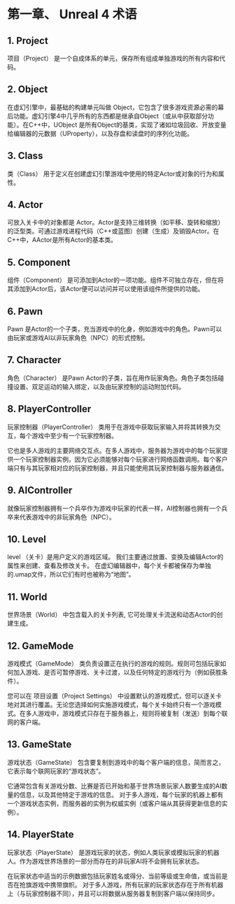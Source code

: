 # 第一章、 Unreal 4 术语

## 1. Project 
项目（Project） 是一个自成体系的单元，保存所有组成单独游戏的所有内容和代码。

## 2. Object
在虚幻引擎中，最基础的构建单元叫做 Object，它包含了很多游戏资源必需的幕后功能。虚幻引擎4中几乎所有的东西都是继承自Object（或从中获取部分功能）。在C++中，UObject 是所有Object的基类，实现了诸如垃圾回收、开放变量给编辑器的元数据（UProperty），以及存盘和读盘时的序列化功能。 

## 3. Class
类（Class） 用于定义在创建虚幻引擎游戏中使用的特定Actor或对象的行为和属性。

## 4. Actor
可放入关卡中的对象都是 Actor。Actor是支持三维转换（如平移、旋转和缩放）的泛型类。可通过游戏进程代码（C++或蓝图）创建（生成）及销毁Actor。在C++中，AActor是所有Actor的基本类。 

## 5. Component
组件（Component） 是可添加到Actor的一项功能。组件不可独立存在，但在将其添加到Actor后，该Actor便可以访问并可以使用该组件所提供的功能。

## 6. Pawn
Pawn 是Actor的一个子类，充当游戏中的化身，例如游戏中的角色。Pawn可以由玩家或游戏AI以非玩家角色（NPC）的形式控制。 

## 7. Character
角色（Character） 是Pawn Actor的子类，旨在用作玩家角色。角色子类包括碰撞设置、双足运动的输入绑定，以及由玩家控制的运动附加代码。 

## 8. PlayerController
玩家控制器（PlayerController） 类用于在游戏中获取玩家输入并将其转换为交互，每个游戏中至少有一个玩家控制器。

它也是多人游戏的主要网络交互点。在多人游戏中，服务器为游戏中的每个玩家提供一个玩家控制器实例，因为它必须能够对每个玩家进行网络函数调用。每个客户端只有与其玩家相对应的玩家控制器，并且只能使用其玩家控制器与服务器通信。 

## 9. AIController
就像玩家控制器拥有一个兵卒作为游戏中玩家的代表一样，AI控制器也拥有一个兵卒来代表游戏中的非玩家角色（NPC）。

## 10. Level
level （关卡）是用户定义的游戏区域。 我们主要通过放置、变换及编辑Actor的属性来创建、查看及修改关卡。 在虚幻编辑器中，每个关卡都被保存为单独的.umap文件，所以它们有时也被称为“地图”。 

## 11. World
世界场景（World） 中包含载入的关卡列表, 它可处理关卡流送和动态Actor的创建生成。

## 12. GameMode
游戏模式（GameMode） 类负责设置正在执行的游戏的规则。规则可包括玩家如何加入游戏、是否可暂停游戏、关卡过渡，以及任何特定的游戏行为（例如获胜条件）。 

您可以在 项目设置（Project Settings） 中设置默认的游戏模式，但可以逐关卡地对其进行覆盖。无论您选择如何实施游戏模式，每个关卡始终只有一个游戏模式。在多人游戏中，游戏模式只存在于服务器上，规则将被复制（发送）到每个联网的客户端。 

## 13. GameState
游戏状态（GameState） 包含要复制到游戏中的每个客户端的信息，简而言之，它表示每个联网玩家的“游戏状态”。

它通常包含有关游戏分数、比赛是否已开始和基于世界场景玩家人数要生成的AI数量的信息，以及其他特定于游戏的信息。 对于多人游戏，每个玩家的机器上都有一个游戏状态实例，而服务器的实例为权威实例（或客户端从其获得更新信息的实例）。 

## 14. PlayerState
玩家状态（PlayerState） 是游戏玩家的状态，例如人类玩家或模拟玩家的机器人。作为游戏世界场景的一部分而存在的非玩家AI将不会拥有玩家状态。 

在玩家状态中适当的示例数据包括玩家姓名或得分、当前等级或生命值，或当前是否在抢旗游戏中携带旗帜。 对于多人游戏，所有玩家的玩家状态存在于所有机器上（与玩家控制器不同），并且可以将数据从服务器复制到客户端以保持同步。 